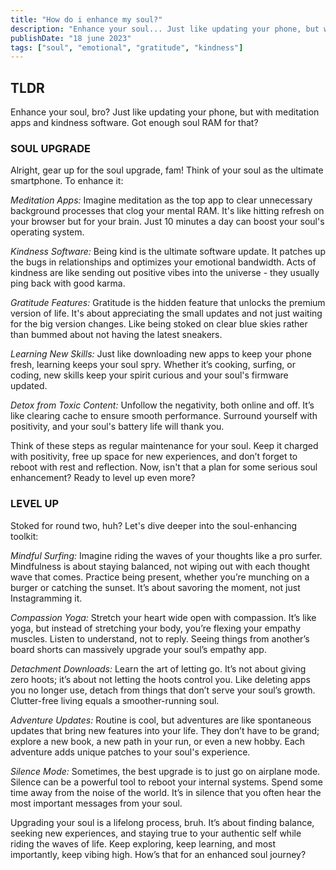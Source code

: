 ```yaml
---
title: "How do i enhance my soul?"
description: "Enhance your soul... Just like updating your phone, but with meditation apps and kindness software. Got enough soul RAM for that?"
publishDate: "18 june 2023"
tags: ["soul", "emotional", "gratitude", "kindness"]
---
```


## TLDR

Enhance your soul, bro? Just like updating your phone, but with meditation apps and kindness software. Got enough soul RAM for that?

### SOUL UPGRADE

Alright, gear up for the soul upgrade, fam! Think of your soul as the ultimate smartphone. To enhance it:

_Meditation Apps:_ Imagine meditation as the top app to clear unnecessary background processes that clog your mental RAM. It's like hitting refresh on your browser but for your brain. Just 10 minutes a day can boost your soul's operating system.

_Kindness Software:_ Being kind is the ultimate software update. It patches up the bugs in relationships and optimizes your emotional bandwidth. Acts of kindness are like sending out positive vibes into the universe - they usually ping back with good karma.

_Gratitude Features:_ Gratitude is the hidden feature that unlocks the premium version of life. It's about appreciating the small updates and not just waiting for the big version changes. Like being stoked on clear blue skies rather than bummed about not having the latest sneakers.

_Learning New Skills:_ Just like downloading new apps to keep your phone fresh, learning keeps your soul spry. Whether it’s cooking, surfing, or coding, new skills keep your spirit curious and your soul's firmware updated.

_Detox from Toxic Content:_ Unfollow the negativity, both online and off. It’s like clearing cache to ensure smooth performance. Surround yourself with positivity, and your soul's battery life will thank you.

Think of these steps as regular maintenance for your soul. Keep it charged with positivity, free up space for new experiences, and don’t forget to reboot with rest and reflection. Now, isn't that a plan for some serious soul enhancement? Ready to level up even more?

### LEVEL UP

Stoked for round two, huh? Let's dive deeper into the soul-enhancing toolkit:

_Mindful Surfing:_ Imagine riding the waves of your thoughts like a pro surfer. Mindfulness is about staying balanced, not wiping out with each thought wave that comes. Practice being present, whether you’re munching on a burger or catching the sunset. It’s about savoring the moment, not just Instagramming it.

_Compassion Yoga:_ Stretch your heart wide open with compassion. It’s like yoga, but instead of stretching your body, you’re flexing your empathy muscles. Listen to understand, not to reply. Seeing things from another’s board shorts can massively upgrade your soul’s empathy app.

_Detachment Downloads:_ Learn the art of letting go. It’s not about giving zero hoots; it’s about not letting the hoots control you. Like deleting apps you no longer use, detach from things that don’t serve your soul’s growth. Clutter-free living equals a smoother-running soul.

_Adventure Updates:_ Routine is cool, but adventures are like spontaneous updates that bring new features into your life. They don’t have to be grand; explore a new book, a new path in your run, or even a new hobby. Each adventure adds unique patches to your soul's experience.

_Silence Mode:_ Sometimes, the best upgrade is to just go on airplane mode. Silence can be a powerful tool to reboot your internal systems. Spend some time away from the noise of the world. It’s in silence that you often hear the most important messages from your soul.

Upgrading your soul is a lifelong process, bruh. It’s about finding balance, seeking new experiences, and staying true to your authentic self while riding the waves of life. Keep exploring, keep learning, and most importantly, keep vibing high. How’s that for an enhanced soul journey?
